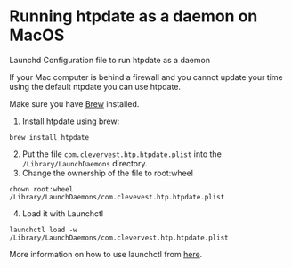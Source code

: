 # Running htpdate as a daemon on MacOS
Launchd Configuration file to run htpdate as a daemon

If your Mac computer is behind a firewall and you cannot update your time using the default ntpdate you can use htpdate.

Make sure you have [Brew](https://brew.sh) installed.

1. Install htpdate using brew:
```
brew install htpdate
```
2. Put the file ```com.clevervest.htp.htpdate.plist``` into the ```/Library/LaunchDaemons``` directory.
3. Change the ownership of the file to root:wheel
```
chown root:wheel /Library/LaunchDaemons/com.clevevest.htp.htpdate.plist
```
4. Load it with Launchctl
```
launchctl load -w /Library/LaunchDaemons/com.clevervest.htp.htpdate.plist
```

More information on how to use launchctl from [here](http://www.launchd.info/).
